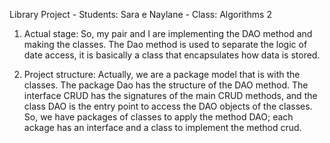 Library Project - Students: Sara e Naylane - Class: Algorithms 2

1) Actual stage:
   So, my pair and I are implementing the DAO method and making the classes.
   The Dao method is used to separate the logic of date access, it is basically
   a class that encapsulates how data is stored.

2) Project structure:
   Actually, we are a package model that is with the classes. The package Dao has
   the structure of the DAO method. The interface CRUD has the signatures of the
   main CRUD methods, and the class DAO is the entry point to access the DAO objects
   of the classes. So, we have packages of classes to apply the method DAO; each
   ackage has an interface and a class to implement the method crud.